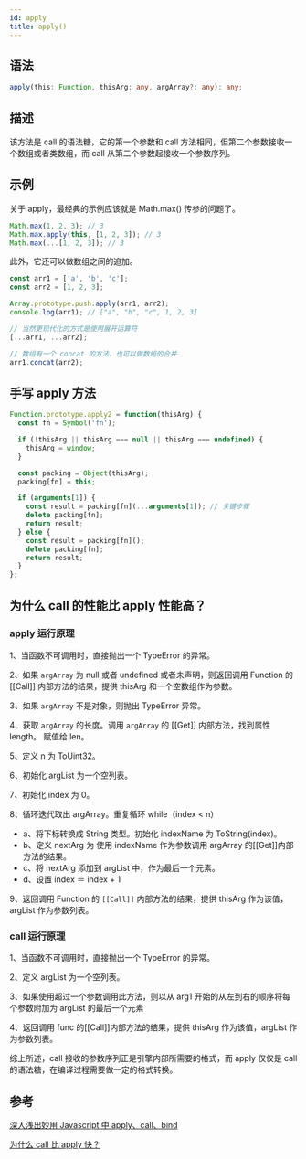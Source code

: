 ```yaml
---
id: apply
title: apply()
---
```


## 语法

```ts
apply(this: Function, thisArg: any, argArray?: any): any;
```

## 描述

该方法是 call 的语法糖，它的第一个参数和 call 方法相同，但第二个参数接收一个数组或者类数组，而 call 从第二个参数起接收一个参数序列。

## 示例

关于 apply，最经典的示例应该就是 Math.max() 传参的问题了。

```js
Math.max(1, 2, 3); // 3
Math.max.apply(this, [1, 2, 3]); // 3
Math.max(...[1, 2, 3]); // 3
```

此外，它还可以做数组之间的追加。

```js
const arr1 = ['a', 'b', 'c'];
const arr2 = [1, 2, 3];

Array.prototype.push.apply(arr1, arr2);
console.log(arr1); // ["a", "b", "c", 1, 2, 3]

// 当然更现代化的方式是使用展开运算符
[...arr1, ...arr2];

// 数组有一个 concat 的方法，也可以做数组的合并
arr1.concat(arr2);
```

## 手写 apply 方法

```js
Function.prototype.apply2 = function(thisArg) {
  const fn = Symbol('fn');

  if (!thisArg || thisArg === null || thisArg === undefined) {
    thisArg = window;
  }

  const packing = Object(thisArg);
  packing[fn] = this;

  if (arguments[1]) {
    const result = packing[fn](...arguments[1]); // 关键步骤
    delete packing[fn];
    return result;
  } else {
    const result = packing[fn]();
    delete packing[fn];
    return result;
  }
};
```

## 为什么 call 的性能比 apply 性能高？

### apply 运行原理

1、当函数不可调用时，直接抛出一个 TypeError 的异常。

2、如果 `argArray` 为 null 或者 undefined 或者未声明，则返回调用 Function 的 [[Call]] 内部方法的结果，提供 thisArg 和一个空数组作为参数。

3、如果 `argArray` 不是对象，则抛出 TypeError 异常。

4、获取 `argArray` 的长度。调用 `argArray` 的 [[Get]] 内部方法，找到属性 length。 赋值给 len。

5、定义 n 为 ToUint32。

6、初始化 argList 为一个空列表。

7、初始化 index 为 0。

8、循环迭代取出 argArray。重复循环 while（index < n）

- a、将下标转换成 String 类型。初始化 indexName 为 ToString(index)。
- b、定义 nextArg 为 使用 indexName 作为参数调用 argArray 的[[Get]]内部方法的结果。
- c、将 nextArg 添加到 argList 中，作为最后一个元素。
- d、设置 index ＝ index + 1

9、返回调用 Function 的 `[[Call]]` 内部方法的结果，提供 thisArg 作为该值，argList 作为参数列表。

### call 运行原理

1、当函数不可调用时，直接抛出一个 TypeError 的异常。

2、定义 argList 为一个空列表。

3、如果使用超过一个参数调用此方法，则以从 arg1 开始的从左到右的顺序将每个参数附加为 argList 的最后一个元素

4、返回调用 func 的[[Call]]内部方法的结果，提供 thisArg 作为该值，argList 作为参数列表。

综上所述，call 接收的参数序列正是引擎内部所需要的格式，而 apply 仅仅是 call 的语法糖，在编译过程需要做一定的格式转换。

## 参考

[深入浅出妙用 Javascript 中 apply、call、bind](https://mp.weixin.qq.com/s/BYbCgTMt7nvChPddWor0Tw?)

[为什么 call 比 apply 快？](https://juejin.im/post/59c0e13b5188257e7a428a83)
